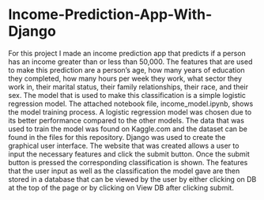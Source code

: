 # Income-Prediction-App-With-Django
For this project I made an income prediction app that predicts if a person has an income greater than or less than 50,000. The features that are used to make this prediction are a person’s age, how many years of education they completed, how many hours per week they work, what sector they work in, their marital status, their family relationships, their race, and their sex. The model that is used to make this classification is a simple logistic regression model. The attached notebook file, income_model.ipynb, shows the model training process. A logistic regression model was chosen due to its better performance compared to the other models. The data that was used to train the model was found on Kaggle.com and the dataset can be found in the files for this repository. 
Django was used to create the graphical user interface. The website that was created allows a user to input the necessary features and click the submit button. Once the submit button is pressed the corresponding classification is shown. The features that the user input as well as the classification the model gave are then stored in a database that can be viewed by the user by either clicking on DB at the top of the page or by clicking on View DB after clicking submit. 
